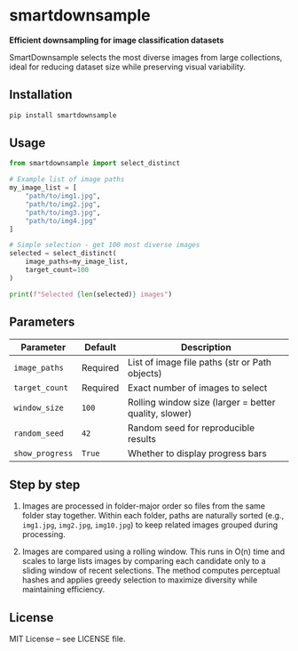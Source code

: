 # smartdownsample

**Efficient downsampling for image classification datasets**

SmartDownsample selects the most diverse images from large collections, ideal for reducing dataset size while preserving visual variability.

## Installation

```bash
pip install smartdownsample
```

## Usage

```python
from smartdownsample import select_distinct

# Example list of image paths
my_image_list = [
    "path/to/img1.jpg",
    "path/to/img2.jpg",
    "path/to/img3.jpg",
    "path/to/img4.jpg"
]

# Simple selection - get 100 most diverse images
selected = select_distinct(
    image_paths=my_image_list,
    target_count=100
)

print(f"Selected {len(selected)} images")

```

## Parameters

| Parameter | Default | Description |
|-----------|---------|-------------|
| `image_paths` | Required | List of image file paths (str or Path objects) |
| `target_count` | Required | Exact number of images to select |
| `window_size` | `100` | Rolling window size (larger = better quality, slower) |
| `random_seed` | `42` | Random seed for reproducible results |
| `show_progress` | `True` | Whether to display progress bars |

## Step by step

1. Images are processed in folder-major order so files from the same folder stay together. Within each folder, paths are naturally sorted (e.g., `img1.jpg`, `img2.jpg`, `img10.jpg`) to keep related images grouped during processing.

2. Images are compared using a rolling window. This runs in O(n) time and scales to large lists images by comparing each candidate only to a sliding window of recent selections. The method computes perceptual hashes and applies greedy selection to maximize diversity while maintaining efficiency.

## License

MIT License – see LICENSE file.
